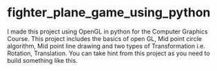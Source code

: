 # fighter_plane_game_using_python
I made this project using OpenGL in python for the Computer Graphics Course. This project includes the basics of open GL, Mid point circle algorithm, Mid point line drawing and two types of Transformation i.e. Rotation, Translation. You can take hint from this project as you need to build something like this. 
